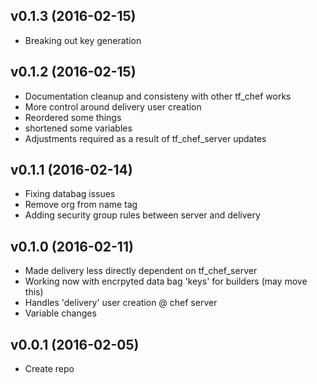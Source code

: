 v0.1.3 (2016-02-15)
-------------------
- Breaking out key generation

v0.1.2 (2016-02-15)
-------------------
- Documentation cleanup and consisteny with other tf_chef works
- More control around delivery user creation
- Reordered some things
- shortened some variables
- Adjustments required as a result of tf_chef_server updates

v0.1.1 (2016-02-14)
-------------------
- Fixing databag issues
- Remove org from name tag
- Adding security group rules between server and delivery

v0.1.0 (2016-02-11)
-------------------
- Made delivery less directly dependent on tf_chef_server
- Working now with encrpyted data bag 'keys' for builders (may move this)
- Handles 'delivery' user creation @ chef server
- Variable changes

v0.0.1 (2016-02-05)
-------------------
- Create repo
